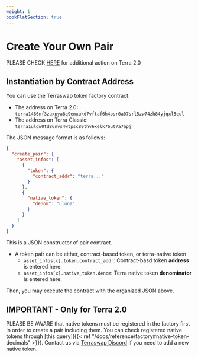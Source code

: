 ```yaml
---
weight: 1
bookFlatSection: true
---
```


# Create Your Own Pair

PLEASE CHECK [HERE](#important---only-for-terra-20) for additional action on Terra 2.0

## Instantiation by Contract Address

You can use the Terraswap token factory contract.
- The address on Terra 2.0: `terra1466nf3zuxpya8q9emxukd7vftaf6h4psr0a07srl5zw74zh84yjqxl5qul`
- The address on Terra Classic: `terra1ulgw0td86nvs4wtpsc80thv6xelk76ut7a7apj`

The JSON message format is as follows:

```json
{
  "create_pair": {
    "asset_infos": [
      {
        "token": {
          "contract_addr": "terra..."
        }
      },
      {
        "native_token": {
          "denom": "uluna"
        }
      }
    ]
  }
}
```

This is a JSON constructor of pair contract.

- A token pair can be either, contract-based token, or terra-native token
  - `asset_infos[x].token.contract_addr`: Contract-basd token **address** is entered here.
  - `asset_infos[x].native_token.denom`: Terra native token **denominator** is entered here.

Then, you may execute the contract with the organized JSON above.

## IMPORTANT - Only for Terra 2.0

PLEASE BE AWARE that native tokens must be registered in the factory first in order to create a pair including them. You can check registered native tokens through [this query]({{< ref "/docs/reference/factory#native-token-decimals" >}}). Contact us via [Terraswap Discord](https://discord.gg/XERFR8dCWv) if you need to add a new native token.